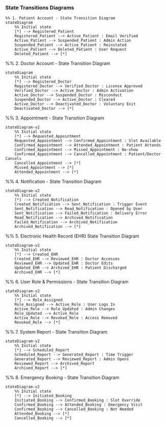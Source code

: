 ### State Transitions Diagrams
```mermaid
%% 1. Patient Account - State Transition Diagram
stateDiagram
    %% Initial state
    [*] --> Registered_Patient
    Registered_Patient --> Active_Patient : Email Verified
    Active_Patient --> Suspended_Patient : Admin Action
    Suspended_Patient --> Active_Patient : Reinstated
    Active_Patient --> Deleted_Patient : User Request
    Deleted_Patient --> [*]
```

%% 2. Doctor Account - State Transition Diagram
```mermaid
stateDiagram
    %% Initial state
    [*] --> Registered_Doctor
    Registered_Doctor --> Verified_Doctor : License Approved
    Verified_Doctor --> Active_Doctor : Admin Activation
    Active_Doctor --> Suspended_Doctor : Misconduct
    Suspended_Doctor --> Active_Doctor : Cleared
    Active_Doctor --> Deactivated_Doctor : Voluntary Exit
    Deactivated_Doctor --> [*]
```

%% 3. Appointment - State Transition Diagram
```mermaid
stateDiagram-v2
    %% Initial state
    [*] --> Requested_Appointment
    Requested_Appointment --> Confirmed_Appointment : Slot Available
    Confirmed_Appointment --> Attended_Appointment : Patient Attends
    Confirmed_Appointment --> Missed_Appointment : No-show
    Confirmed_Appointment --> Cancelled_Appointment : Patient/Doctor Cancels
    Cancelled_Appointment --> [*]
    Missed_Appointment --> [*]
    Attended_Appointment --> [*]
```

%% 4. Notification - State Transition Diagram
```mermaid
stateDiagram-v2
    %% Initial state
    [*] --> Created_Notification
    Created_Notification --> Sent_Notification : Trigger Event
    Sent_Notification --> Read_Notification : Opened by User
    Sent_Notification --> Failed_Notification : Delivery Error
    Read_Notification --> Archived_Notification
    Failed_Notification --> Archived_Notification
    Archived_Notification --> [*]
```

%% 5. Electronic Health Record (EHR) State Transition Diagram
```mermaid
stateDiagram-v2
    %% Initial state
    [*] --> Created_EHR
    Created_EHR --> Reviewed_EHR : Doctor Accesses
    Reviewed_EHR --> Updated_EHR : Doctor Edits
    Updated_EHR --> Archived_EHR : Patient Discharged
    Archived_EHR --> [*]
```

%% 6. User Role & Permissions - State Transition Diagram
```mermaid
stateDiagram-v2
    %% Initial state
    [*] --> Role_Assigned
    Role_Assigned --> Active_Role : User Logs In
    Active_Role --> Role_Updated : Admin Changes
    Role_Updated --> Active_Role
    Active_Role --> Revoked_Role : Access Removed
    Revoked_Role --> [*]
```

%% 7. System Report - State Transition Diagram
```mermaid
stateDiagram-v2
    %% Initial state
    [*] --> Scheduled_Report
    Scheduled_Report --> Generated_Report : Time Trigger
    Generated_Report --> Reviewed_Report : Admin Opens
    Reviewed_Report --> Archived_Report
    Archived_Report --> [*]
```

%% 8. Emergency Booking - State Transition Diagram
```mermaid
stateDiagram-v2
    %% Initial state
    [*] --> Initiated_Booking
    Initiated_Booking --> Confirmed_Booking : Slot Override
    Confirmed_Booking --> Attended_Booking : Emergency Visit
    Confirmed_Booking --> Cancelled_Booking : Not Needed
    Attended_Booking --> [*]
    Cancelled_Booking --> [*]
```
